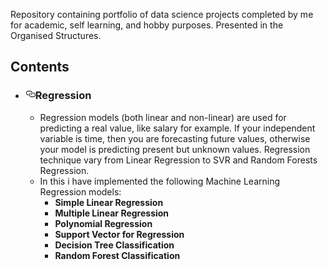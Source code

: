 Repository containing portfolio of data science projects completed by me for academic, self learning, and hobby purposes. Presented in the Organised Structures.

<h2>Contents</h2>
<ul>
<li>
<h3><a id="user-content-regression" class="anchor" aria-hidden="true" href="#regression"><svg class="octicon octicon-link" viewBox="0 0 16 16" version="1.1" width="16" height="16" aria-hidden="true"><path fill-rule="evenodd" d="M4 9h1v1H4c-1.5 0-3-1.69-3-3.5S2.55 3 4 3h4c1.45 0 3 1.69 3 3.5 0 1.41-.91 2.72-2 3.25V8.59c.58-.45 1-1.27 1-2.09C10 5.22 8.98 4 8 4H4c-.98 0-2 1.22-2 2.5S3 9 4 9zm9-3h-1v1h1c1 0 2 1.22 2 2.5S13.98 12 13 12H9c-.98 0-2-1.22-2-2.5 0-.83.42-1.64 1-2.09V6.25c-1.09.53-2 1.84-2 3.25C6 11.31 7.55 13 9 13h4c1.45 0 3-1.69 3-3.5S14.5 6 13 6z"></path></svg></a>Regression</h3>
<ul>
<li>Regression models (both linear and non-linear) are used for predicting a real value, like salary for example. If your independent variable is time, then you are forecasting future values, otherwise your model is predicting present but unknown values. Regression technique vary from Linear Regression to SVR and Random Forests Regression.</li>
<li>In this i have implemented the following Machine Learning Regression models:
<ul>
<li><strong>Simple Linear Regression</strong></li>
<li><strong>Multiple Linear Regression</strong></li>
<li><strong>Polynomial Regression</strong></li>
<li><strong>Support Vector for Regression</strong></li>
<li><strong>Decision Tree Classification</strong></li>
<li><strong>Random Forest Classification</strong></li>
</ul>
</li>
</ul>
</li>
</ul>
